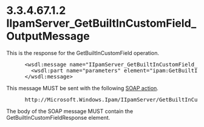<html dir="LTR" xmlns:mshelp="http://msdn.microsoft.com/mshelp" xmlns:ddue="http://ddue.schemas.microsoft.com/authoring/2003/5" xmlns:xlink="http://www.w3.org/1999/xlink" xmlns:tool="http://www.microsoft.com/tooltip">
 <body>
 <div id="header">
 <h1 class="heading">3.3.4.67.1.2 IIpamServer_GetBuiltInCustomField_OutputMessage</h1>
 </div>
 <div id="mainSection">
 <div id="mainBody">
 <div id="allHistory" class="saveHistory"></div>
 <div id="sectionSection0" class="section" name="collapseableSection">
 

<p>This is the response for the GetBuiltInCustomField
operation.</p>

<dl>
<dd>
<div><pre> &lt;wsdl:message name=&quot;IIpamServer_GetBuiltInCustomField_OutputMessage&quot;&gt;
   &lt;wsdl:part name=&quot;parameters&quot; element=&quot;ipam:GetBuiltInCustomFieldResponse&quot; /&gt;
 &lt;/wsdl:message&gt;
</pre></div>
</dd></dl>

<p>This message MUST be sent with the following <a href="21b4a631-8f28-420f-822f-c5f879d5046e.md#gt_c1358651-96c1-4ce0-8e1f-b0b7a94145e3">SOAP action</a>.</p>

<dl>
<dd>
<div><pre> http://Microsoft.Windows.Ipam/IIpamServer/GetBuiltInCustomFieldResponse
</pre></div>
</dd></dl>

<p>The body of the SOAP message MUST contain the
GetBuiltInCustomFieldResponse element.</p>


 </div>
 </div>
 </div>
 </body>
</html>